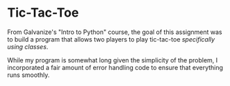 # Tic-Tac-Toe

From Galvanize's "Intro to Python" course, the goal of this assignment was to
build a program that allows two players to play tic-tac-toe *specifically
using classes*.

While my program is somewhat long given the simplicity of the problem, I
incorporated a fair amount of error handling code to ensure that everything runs
smoothly.
